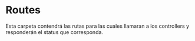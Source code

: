 # Routes

Esta carpeta contendrá las rutas para las cuales llamaran a los controllers y responderán el status que corresponda.
